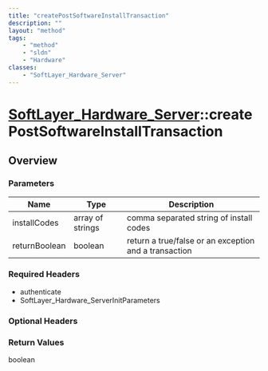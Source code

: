 ```yaml
---
title: "createPostSoftwareInstallTransaction"
description: ""
layout: "method"
tags:
    - "method"
    - "sldn"
    - "Hardware"
classes:
    - "SoftLayer_Hardware_Server"
---
```

# [SoftLayer_Hardware_Server](/reference/services/SoftLayer_Hardware_Server)::createPostSoftwareInstallTransaction




## Overview 


### Parameters 
|Name | Type | Description |
| --- | --- | --- |
|installCodes| array of strings| comma separated string of install codes|
|returnBoolean| boolean| return a true/false or an exception and a transaction|


### Required Headers
* authenticate
* SoftLayer_Hardware_ServerInitParameters

### Optional Headers

### Return Values
boolean

